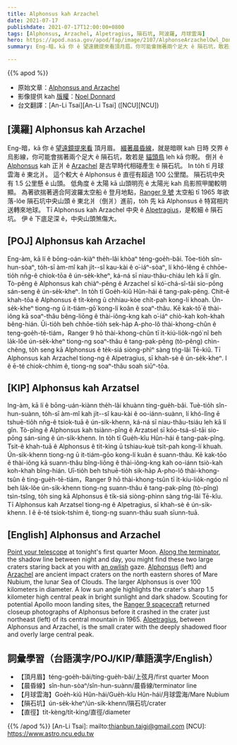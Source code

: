 ```yaml
---
title: Alphonsus kah Arzachel
date: 2021-07-17
publishdate: 2021-07-17T12:00:00+0800
tags: [Alphonsus, Arzachel, Alpetragius, 隕石坑, 阿波羅, 月球雲海]
hero: https://apod.nasa.gov/apod/fap/image/2107/AlphonseArzachelOwl_Donnard1088.jpg
summary: Eng-暗，kā 你 ê 望遠鏡提來看頂月眉。你可能會揣著兩个足大 ê 隕石坑，敢若是貓頭鳥 leh kā 你睨。

---
```


{{% apod %}}

- 原始文章：[Alphonsus and Arzachel](https://apod.nasa.gov/apod/ap210717.html)
- 影像提供 kah [版權][copyright]：[Noel Donnard](https://www.astrobin.com/users/Tino2329/)
- 台文翻譯：[An-Li Tsai][An-Li Tsai] ([NCU][NCU])

## [漢羅] Alphonsus kah Arzachel
Eng-暗，kā 你 ê [望遠鏡提來看][Point your telescope] 頂月眉。
[綴著晨昏線][Along the terminator]，就是暗暝 kah 日時 交界 ê 烏影線，你可能會揣著兩个足大 ê 隕石坑，敢若是 [貓頭鳥][an owlish] leh kā 你睨。
倒爿 ê [Alphonsus][Alphonsus] kah 正爿 ê [Arzachel][Arzachel] 是古早時代相碰產生 ê 隕石坑。
In to̍h tī 月球雲海 ê 東北爿。
這个較大 ê Alphonsus ê 直徑有超過 100 公里闊。
隕石坑中央有 1.5 公里懸 ê 山頭。
低角度 ê 太陽 kā 山頭明亮 ê 太陽光 kah 烏影照甲閣較明顯。
為著欲揣著適合阿波羅太空船 ê 登月地點，[Ranger 9 號][Ranger 9 spacecraft] 太空船 tī 1965 年欲落-lǒe 隕石坑中央山頭 ê 東北爿（倒爿）進前，to̍h 先 kā Alphonsus ê 特寫相片送轉來地球。
Tī Alphonsus kah Arzachel 中央 ê [Alpetragius][Alpetragius]，是較細 ê 隕石坑。
伊 ê 下底足深 ê，中央山頭煞傷大。


## [POJ] Alphonsus kah Arzachel
Eng-àm, kā lí ê bōng-oán-kiàⁿ the̍h-lâi khòaⁿ téng-goe̍h-bâi.
Tòe-tio̍h sîn-hun-sòaⁿ, to̍h-sī àm-mî kah ji̍t--sî kau-kài ê o͘-iáⁿ-sòaⁿ, lí khó-lêng ē chhōe-tio̍h nn̄g-ê chiok-tōa ê ún-se̍k-kheⁿ, ká-ná sī niau-thâu-chiáu leh kā lí gîn.
Tò-pêng ê Alphonsus kah chiàⁿ-pêng ê Arzachel sī kó͘-chá-sî-tāi sio-pōng sán-seng ê ún-se̍k-kheⁿ.
In to̍h tī Goe̍h-kiû Hûn-hái ê tang-pak-pêng.
Chit-ê khah-tōa ê Alphonsus ê ti̍t-kèng ū chhiau-kòe chi̍t-pah kong-lí khoah.
Ún-se̍k-kheⁿ tiong-ng ū it-tiám-gō͘ kong-lí koân ê soaⁿ-thâu.
Kē kak-tō͘ ê thài-iông kā soaⁿ-thâu bêng-liōng ê thài-iông-kng kah o͘-iáⁿ chiò-kah koh-khah bêng-hián.
Ūi-tio̍h beh chhōe-tio̍h sek-ha̍p A-pho-lô thài-khong-chûn ê teng-goe̍h-tē-tiám，Ranger 9 hō thài-khong-chûn tī i̍t-kiú-lio̍k-ngó͘ nî beh la̍k-lǒe ún-se̍k-kheⁿ tiong-ng soaⁿ-thâu ê tang-pak-pêng (tò-pêng) chìn-chêng, to̍h seng kā Alphonsus ê te̍k-siá siòng-phìⁿ sàng tńg-lâi Tē-kiû.
Tī Alphonsus kah Arzachel tiong-ng ê Alpetragius, sī khah-sè ê ún-se̍k-kheⁿ.
I ê ē-té chiok-chhim ê, tiong-ng soaⁿ-thâu soah siūⁿ-tōa.


## [KIP] Alphonsus kah Arzatsel
Ing-àm, kā lí ê bōng-uán-kiànn the̍h-lâi khuànn tíng-gue̍h-bâi.
Tuè-tio̍h sîn-hun-suànn, to̍h-sī àm-mî kah ji̍t--sî kau-kài ê oo-iánn-suànn, lí khó-lîng ē tshuē-tio̍h nn̄g-ê tsiok-tuā ê ún-si̍k-khenn, ká-ná sī niau-thâu-tsiáu leh kā lí gîn.
Tò-pîng ê Alphonsus kah tsiànn-pîng ê Arzatsel sī kóo-tsá-sî-tāi sio-pōng sán-sing ê ún-si̍k-khenn.
In to̍h tī Gue̍h-kîu Hûn-hái ê tang-pak-pîng.
Tsit-ê khah-tuā ê Alphonsus ê ti̍t-kìng ū tshiau-kuè tsi̍t-pah kong-lí khuah.
Ún-si̍k-khenn tiong-ng ū it-tiám-gōo kong-lí kuân ê suann-thâu.
Kē kak-tōo ê thài-iông kā suann-thâu bîng-liōng ê thài-iông-kng kah oo-iánn tsiò-kah koh-khah bîng-hián.
Uī-tio̍h beh tshuē-tio̍h sik-ha̍p A-pho-lô thài-khong-tsûn ê ting-gue̍h-tē-tiám，Ranger 9 hō thài-khong-tsûn tī i̍t-kíu-lio̍k-ngóo nî beh la̍k-lǒe ún-si̍k-khenn tiong-ng suann-thâu ê tang-pak-pîng (tò-pîng) tsìn-tsîng, to̍h sing kā Alphonsus ê ti̍k-siá siòng-phìnn sàng tńg-lâi Tē-kîu.
Tī Alphonsus kah Arzatsel tiong-ng ê Alpetragius, sī khah-sè ê ún-si̍k-khenn.
I ê ē-té tsiok-tshim ê, tiong-ng suann-thâu suah sīunn-tuā.



## [English] Alphonsus and Arzachel
[Point your telescope][Point your telescope] at tonight's first quarter Moon.
[Along the terminator][Along the terminator], the shadow line between night and day, you might find these two large craters staring back at you with [an owlish][an owlish] gaze.
[Alphonsus][Alphonsus] (left) and [Arzachel][Arzachel] are ancient impact craters on the north eastern shores of Mare Nubium, the lunar Sea of Clouds.
The larger Alphonsus is over 100 kilometers in diameter.
A low sun angle highlights the crater's sharp 1.5 kilometer high central peak in bright sunlight and dark shadow.
Scouting for potential Apollo moon landing sites, the [Ranger 9 spacecraft][Ranger 9 spacecraft] returned closeup photographs of Alphonsus before it crashed in the crater just northeast (left) of its central mountain in 1965.
[Alpetragius][Alpetragius], between Alphonsus and Arzachel, is the small crater with the deeply shadowed floor and overly large central peak.



## 詞彙學習（台語漢字/POJ/KIP/華語漢字/English）


- 【頂月眉】téng-goe̍h-bâi/tíng-gue̍h-bâi/上弦月/first quarter Moon
- 【晨昏線】sîn-hun-sòaⁿ/sîn-hun-suànn/晨昏線/terminator line
- 【月球雲海】Goe̍h-kiû Hûn-hái/Gue̍h-kîu Hûn-hái/月球雲海/Mare Nubium
- 【隕石坑】ún-se̍k-kheⁿ/ún-si̍k-khenn/隕石坑/crater
- 【直徑】ti̍t-kèng/ti̍t-kìng/直徑/diameter




{{% /apod %}}
[An-Li Tsai]: mailto:thianbun.taigi@gmail.com
[NCU]: https://www.astro.ncu.edu.tw

[copyright]: https://apod.nasa.gov/apod/fap/lib/about_apod.html#srapply

[Point your telescope]:https://www.astrobin.com/3sjnkh/B/
[Along the terminator]:https://apod.nasa.gov/apod/fap/ap070209.html
[an owlish]:https://en.wikipedia.org/wiki/Lunar_pareidolia
[Alphonsus]:https://en.wikipedia.org/wiki/Alphonsus_(crater)
[Arzachel]:https://en.wikipedia.org/wiki/Arzachel_(crater)
[Ranger 9 spacecraft]:https://solarsystem.nasa.gov/missions/ranger-9/in-depth/
[Alpetragius]:https://en.wikipedia.org/wiki/Alpetragius_(crater)
